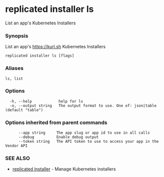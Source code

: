 # replicated installer ls

List an app's Kubernetes Installers

### Synopsis

List an app's https://kurl.sh Kubernetes Installers

```
replicated installer ls [flags]
```

### Aliases

```
ls, list
```

### Options

```
  -h, --help            help for ls
  -o, --output string   The output format to use. One of: json|table (default "table")
```

### Options inherited from parent commands

```
      --app string     The app slug or app id to use in all calls
      --debug          Enable debug output
      --token string   The API token to use to access your app in the Vendor API
```

### SEE ALSO

* [replicated installer](replicated-cli-installer)	 - Manage Kubernetes installers